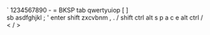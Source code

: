 ` 1234567890 - = BKSP
tab qwertyuiop [ ] \
sb  asdfghjkl ; ' enter
shift zxcvbnm , . / shift
ctrl alt s p a c e alt ctrl /\
                          < \/ >
